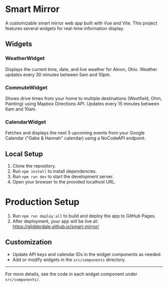 
# Smart Mirror

A customizable smart mirror web app built with Vue and Vite. This project features several widgets for real-time information display.

## Widgets

### WeatherWidget
Displays the current time, date, and live weather for Akron, Ohio. Weather updates every 30 minutes between 5am and 10pm.

### CommuteWidget
Shows drive times from your home to multiple destinations (Westfield, Ohm, Painting) using Mapbox Directions API. Updates every 15 minutes between 6am and 10am.

### CalendarWidget
Fetches and displays the next 5 upcoming events from your Google Calendar ("Gabe & Hannah" calendar) using a NoCodeAPI endpoint.

## Local Setup
1. Clone the repository.
2. Run `npm install` to install dependencies.
3. Run `npm run dev` to start the development server.
4. Open your browser to the provided localhost URL.

# Production Setup
1. Run `npm run deploy:all` to build and deploy the app to GitHub Pages.
2. After deployment, your app will be live at: https://glidderdale.github.io/smart-mirror/

## Customization
- Update API keys and calendar IDs in the widget components as needed.
- Add or modify widgets in the `src/components` directory.

---

For more details, see the code in each widget component under `src/components/`.

